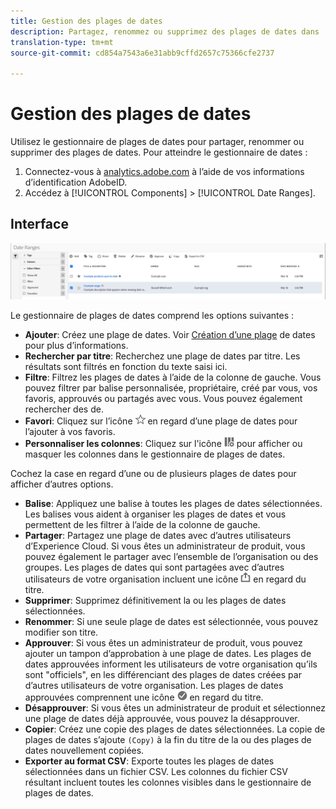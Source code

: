 ```yaml
---
title: Gestion des plages de dates
description: Partagez, renommez ou supprimez des plages de dates dans   Workspace.
translation-type: tm+mt
source-git-commit: cd854a7543a6e31abb9cffd2657c75366cfe2737

---
```



# Gestion des plages de dates

Utilisez le gestionnaire de plages de dates pour partager, renommer ou supprimer des plages de dates. Pour atteindre le gestionnaire de dates :

1. Connectez-vous à [analytics.adobe.com](https://analytics.adobe.com) à l’aide de vos informations d’identification AdobeID.
1. Accédez à [!UICONTROL Components] > [!UICONTROL Date Ranges].

## Interface

![IU](../assets/date-range-ui.png)

Le gestionnaire de plages de dates comprend les options suivantes :

* **Ajouter**: Créez une plage de dates. Voir [Création d’une plage](create.md) de dates pour plus d’informations.
* **Rechercher par titre**: Recherchez une plage de dates par titre. Les résultats sont filtrés en fonction du texte saisi ici.
* **Filtre**: Filtrez les plages de dates à l’aide de la colonne de gauche. Vous pouvez filtrer par balise personnalisée, propriétaire, créé par vous, vos favoris, approuvés ou partagés avec vous. Vous pouvez également rechercher des  de.
* **Favori**: Cliquez sur l’icône ![étoile](../assets/star.png) en regard d’une plage de dates pour l’ajouter à vos favoris.
* **Personnaliser les colonnes**: Cliquez sur l&#39;icône ![Colonnes](../assets/columns.png) pour afficher ou masquer les colonnes dans le gestionnaire de plages de dates.

Cochez la case en regard d’une ou de plusieurs plages de dates pour afficher d’autres options.

* **Balise**: Appliquez une balise à toutes les plages de dates sélectionnées. Les balises vous aident à organiser les plages de dates et vous permettent de les filtrer à l’aide de la colonne de gauche.
* **Partager**: Partagez une plage de dates avec d’autres utilisateurs d’Experience Cloud. Si vous êtes un administrateur de produit, vous pouvez également le partager avec l’ensemble de l’organisation ou des groupes. Les plages de dates qui sont partagées avec d’autres utilisateurs de votre organisation incluent une icône ![partagée](../assets/shared.png) en regard du titre.
* **Supprimer**: Supprimez définitivement la ou les plages de dates sélectionnées.
* **Renommer**: Si une seule plage de dates est sélectionnée, vous pouvez modifier son titre.
* **Approuver**: Si vous êtes un administrateur de produit, vous pouvez ajouter un tampon d’approbation à une plage de dates. Les plages de dates approuvées informent les utilisateurs de votre organisation qu’ils sont &quot;officiels&quot;, en les différenciant des plages de dates créées par d’autres utilisateurs de votre organisation. Les plages de dates approuvées comprennent une icône ![approuvée](../assets/approved.png) en regard du titre.
* **Désapprouver**: Si vous êtes un administrateur de produit et sélectionnez une plage de dates déjà approuvée, vous pouvez la désapprouver.
* **Copier**: Créez une copie des plages de dates sélectionnées. La copie de plages de dates s’ajoute `(Copy)` à la fin du titre de la ou des plages de dates nouvellement copiées.
* **Exporter au format CSV**: Exporte toutes les plages de dates sélectionnées dans un fichier CSV. Les colonnes du fichier CSV résultant incluent toutes les colonnes visibles dans le gestionnaire de plages de dates.
